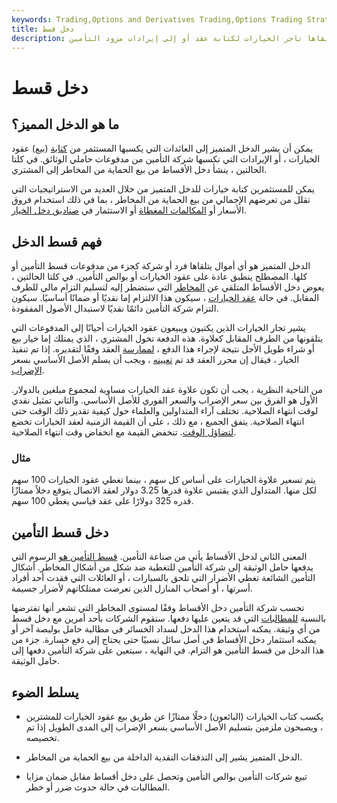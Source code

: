 ```yaml
---
keywords: Trading,Options and Derivatives Trading,Options Trading Strategy and Education,Options and Derivatives,Strategy and Education
title: دخل قسط
description: يشير الدخل المتميز إلى الأموال التي يتلقاها تاجر الخيارات لكتابة عقد أو إلى إيرادات مزود التأمين
---
```


# دخل قسط
## ما هو الدخل المميز؟

يمكن أن يشير الدخل المتميز إلى العائدات التي يكسبها المستثمر من [كتابة](/writer) (بيع) عقود الخيارات ، أو الإيرادات التي تكسبها شركة التأمين من مدفوعات حاملي الوثائق. في كلتا الحالتين ، ينشأ دخل الأقساط من بيع الحماية من المخاطر إلى المشتري.

يمكن للمستثمرين كتابة خيارات للدخل المتميز من خلال العديد من الاستراتيجيات التي تقلل من تعرضهم الإجمالي من بيع الحماية من المخاطر ، بما في ذلك استخدام فروق الأسعار أو [المكالمات المغطاة](/coveredcall) أو الاستثمار في [صناديق دخل الخيار](/option-income-fund).

## فهم قسط الدخل

الدخل المتميز هو أي أموال يتلقاها فرد أو شركة كجزء من مدفوعات قسط التأمين أو كلها. المصطلح ينطبق عادة على عقود الخيارات أو بوالص التأمين. في كلتا الحالتين ، يعوض دخل الأقساط المتلقي عن [المخاطر](/risk) التي ستضطر إليه لتسليم التزام مالي للطرف المقابل. في حالة [عقد الخيارات](/optionscontract) ، سيكون هذا الالتزام إما نقديًا أو ضمانًا أساسيًا. سيكون التزام شركة التأمين دائمًا نقديًا لاستبدال الأصول المفقودة.

يشير تجار الخيارات الذين يكتبون ويبيعون عقود الخيارات أحيانًا إلى المدفوعات التي يتلقونها من الطرف المقابل كعلاوة. هذه الدفعة تخول المشتري ، الذي يمتلك إما خيار بيع أو شراء طويل الأجل نتيجة لإجراء هذا الدفع ، [لممارسة](/exercise) العقد وفقًا لتقديره. إذا تم تنفيذ الخيار ، فيقال إن محرر العقد قد تم [تعيينه](/assignment) ، ويجب أن يسلم الأصل الأساسي بسعر [الإضراب](/strikeprice).

من الناحية النظرية ، يجب أن تكون علاوة عقد الخيارات مساوية لمجموع مبلغين بالدولار. الأول هو الفرق بين سعر الإضراب والسعر الفوري للأصل الأساسي. والثاني تمثيل نقدي لوقت انتهاء الصلاحية. تختلف آراء المتداولين والعلماء حول كيفية تقدير ذلك الوقت حتى انتهاء الصلاحية. يتفق الجميع ، مع ذلك ، على أن القيمة الزمنية لعقد الخيارات تخضع [لتضاؤل الوقت](/timedecay). تنخفض القيمة مع انخفاض وقت انتهاء الصلاحية.

### مثال

يتم تسعير علاوة الخيارات على أساس كل سهم ، بينما تغطي عقود الخيارات 100 سهم لكل منها. المتداول الذي يقتبس علاوة قدرها 3.25 دولار لعقد الاتصال يتوقع دخلاً ممتازًا قدره 325 دولارًا على عقد قياسي يغطي 100 سهم.

## دخل قسط التأمين

المعنى الثاني لدخل الأقساط يأتي من صناعة التأمين. [قسط التأمين هو](/insurance-premium) الرسوم التي يدفعها حامل الوثيقة إلى شركة التأمين للتغطية ضد شكل من أشكال المخاطر. أشكال التأمين الشائعة تغطي الأضرار التي تلحق بالسيارات ، أو العائلات التي فقدت أحد أفراد أسرتها ، أو أصحاب المنازل الذين تعرضت ممتلكاتهم لأضرار جسيمة.

تحسب شركة التأمين دخل الأقساط وفقًا لمستوى المخاطر التي تشعر أنها تفترضها بالنسبة [للمطالبات](/insurance_claim) التي قد يتعين عليها دفعها. ستقوم الشركات بأحد أمرين مع دخل قسط من أي وثيقة. يمكنه استخدام هذا الدخل لسداد الخسائر في مطالبة حامل بوليصة آخر أو يمكنه استثمار دخل الأقساط في أصل سائل نسبيًا حتى يحتاج إلى دفع خسارة. جزء من هذا الدخل من قسط التأمين هو التزام. في النهاية ، سيتعين على شركة التأمين دفعها إلى حامل الوثيقة.

## يسلط الضوء

- يكسب كتاب الخيارات (البائعون) دخلًا ممتازًا عن طريق بيع عقود الخيارات للمشترين ، ويصبحون ملزمين بتسليم الأصل الأساسي بسعر الإضراب إلى المدى الطويل إذا تم تخصيصه.

- الدخل المتميز يشير إلى التدفقات النقدية الداخلة من بيع الحماية من المخاطر.

- تبيع شركات التأمين بوالص التأمين وتحصل على دخل أقساط مقابل ضمان مزايا المطالبات في حالة حدوث ضرر أو خطر.

